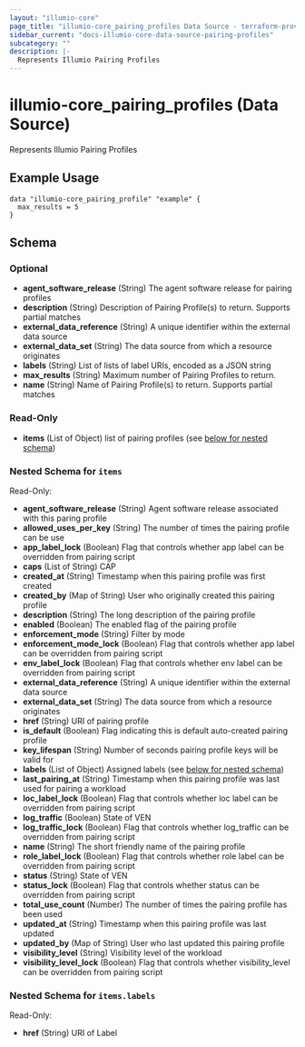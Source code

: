 ```yaml
---
layout: "illumio-core"
page_title: "illumio-core_pairing_profiles Data Source - terraform-provider-illumio-core"
sidebar_current: "docs-illumio-core-data-source-pairing-profiles"
subcategory: ""
description: |-
  Represents Illumio Pairing Profiles
---
```


# illumio-core_pairing_profiles (Data Source)

Represents Illumio Pairing Profiles

Example Usage
------------

```hcl
data "illumio-core_pairing_profile" "example" {
  max_results = 5
}
```

## Schema

### Optional

- **agent_software_release** (String) The agent software release for pairing profiles
- **description** (String) Description of Pairing Profile(s) to return. Supports partial matches
- **external_data_reference** (String) A unique identifier within the external data source
- **external_data_set** (String) The data source from which a resource originates
- **labels** (String) List of lists of label URIs, encoded as a JSON string
- **max_results** (String) Maximum number of Pairing Profiles to return.
- **name** (String) Name of Pairing Profile(s) to return. Supports partial matches

### Read-Only

- **items** (List of Object) list of pairing profiles (see [below for nested schema](#nestedatt--items))

<a id="nestedatt--items"></a>
### Nested Schema for `items`

Read-Only:


- **agent_software_release** (String) Agent software release associated with this paring profile
- **allowed_uses_per_key** (String) The number of times the pairing profile can be use
- **app_label_lock** (Boolean) Flag that controls whether app label can be overridden from pairing script
- **caps** (List of String) CAP
- **created_at** (String) Timestamp when this pairing profile was first created
- **created_by** (Map of String) User who originally created this pairing profile
- **description** (String) The long description of the pairing profile
- **enabled** (Boolean) The enabled flag of the pairing profile
- **enforcement_mode** (String) Filter by mode
- **enforcement_mode_lock** (Boolean) Flag that controls whether app label can be overridden from pairing script
- **env_label_lock** (Boolean) Flag that controls whether env label can be overridden from pairing script
- **external_data_reference** (String) A unique identifier within the external data source
- **external_data_set** (String) The data source from which a resource originates
- **href** (String) URI of pairing profile
- **is_default** (Boolean) Flag indicating this is default auto-created pairing profile
- **key_lifespan** (String) Number of seconds pairing profile keys will be valid for
- **labels** (List of Object) Assigned labels (see [below for nested schema](#nestedobjatt--items--labels))
- **last_pairing_at** (String) Timestamp when this pairing profile was last used for pairing a workload
- **loc_label_lock** (Boolean) Flag that controls whether loc label can be overridden from pairing script
- **log_traffic** (Boolean) State of VEN
- **log_traffic_lock** (Boolean) Flag that controls whether log_traffic can be overridden from pairing script
- **name** (String) The short friendly name of the pairing profile
- **role_label_lock** (Boolean) Flag that controls whether role label can be overridden from pairing script
- **status** (String) State of VEN
- **status_lock** (Boolean) Flag that controls whether status can be overridden from pairing script
- **total_use_count** (Number) The number of times the pairing profile has been used
- **updated_at** (String) Timestamp when this pairing profile was last updated
- **updated_by** (Map of String) User who last updated this pairing profile
- **visibility_level** (String) Visibility level of the workload
- **visibility_level_lock** (Boolean) Flag that controls whether visibility_level can be overridden from pairing script

<a id="nestedobjatt--items--labels"></a>
### Nested Schema for `items.labels`

Read-Only:

- **href** (String) URI of Label


